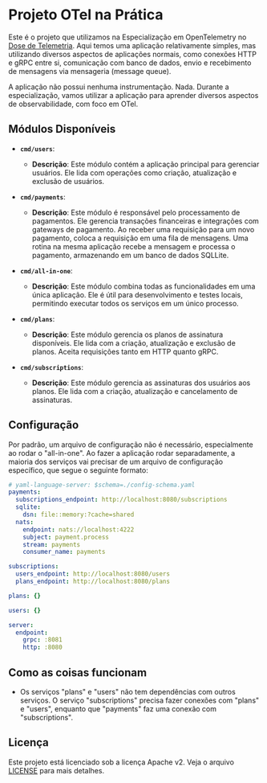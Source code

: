 # Projeto OTel na Prática

Este é o projeto que utilizamos na Especialização em OpenTelemetry no [Dose de Telemetria](https://dosedetelemetria.com). Aqui temos uma aplicação relativamente simples, mas utilizando diversos aspectos de aplicações normais, como conexões HTTP e gRPC entre si, comunicação com banco de dados, envio e recebimento de mensagens via mensageria (message queue).

A aplicação não possui nenhuma instrumentação. Nada. Durante a especialização, vamos utilizar a aplicação para aprender diversos aspectos de observabilidade, com foco em OTel.

## Módulos Disponíveis

- **`cmd/users`**:
  - **Descrição**: Este módulo contém a aplicação principal para gerenciar usuários. Ele lida com operações como criação, atualização e exclusão de usuários.

- **`cmd/payments`**:
  - **Descrição**: Este módulo é responsável pelo processamento de pagamentos. Ele gerencia transações financeiras e integrações com gateways de pagamento. Ao receber uma requisição para um novo pagamento, coloca a requisição em uma fila de mensagens. Uma rotina na mesma aplicação recebe a mensagem e processa o pagamento, armazenando em um banco de dados SQLLite.

- **`cmd/all-in-one`**:
  - **Descrição**: Este módulo combina todas as funcionalidades em uma única aplicação. Ele é útil para desenvolvimento e testes locais, permitindo executar todos os serviços em um único processo.

- **`cmd/plans`**:
  - **Descrição**: Este módulo gerencia os planos de assinatura disponíveis. Ele lida com a criação, atualização e exclusão de planos. Aceita requisições tanto em HTTP quanto gRPC.

- **`cmd/subscriptions`**:
  - **Descrição**: Este módulo gerencia as assinaturas dos usuários aos planos. Ele lida com a criação, atualização e cancelamento de assinaturas.

## Configuração

Por padrão, um arquivo de configuração não é necessário, especialmente ao rodar o "all-in-one". Ao fazer a aplicação rodar separadamente, a maioria dos serviços vai precisar de um arquivo de configuração específico, que segue o seguinte formato:

```yaml
# yaml-language-server: $schema=./config-schema.yaml
payments:
  subscriptions_endpoint: http://localhost:8080/subscriptions
  sqlite:
    dsn: file::memory:?cache=shared
  nats:
    endpoint: nats://localhost:4222
    subject: payment.process
    stream: payments
    consumer_name: payments

subscriptions:
  users_endpoint: http://localhost:8080/users
  plans_endpoint: http://localhost:8080/plans

plans: {}

users: {}

server:
  endpoint:
    grpc: :8081
    http: :8080
```

## Como as coisas funcionam

* Os serviços "plans" e "users" não tem dependências com outros serviços. O serviço "subscriptions" precisa fazer conexões com "plans" e "users", enquanto que "payments" faz uma conexão com "subscriptions".

## Licença

Este projeto está licenciado sob a licença Apache v2. Veja o arquivo [LICENSE](LICENSE) para mais detalhes.
